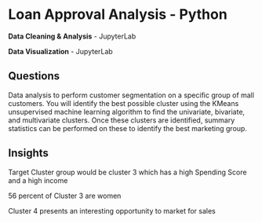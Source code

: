 # Loan Approval Analysis - Python


**Data Cleaning & Analysis** - JupyterLab

**Data Visualization** - JupyterLab

## Questions

Data analysis  to perform customer segmentation on a specific group of mall customers. You will identify the best possible cluster using the KMeans unsupervised machine learning algorithm to find the univariate, bivariate, and multivariate clusters.  Once these clusters are identified, summary statistics can be performed on these to identify the best marketing group. 

 ## Insights
Target Cluster group would be cluster 3 which has a high Spending Score and a high income

56 percent of Cluster 3 are women

Cluster 4 presents an interesting opportunity to market for sales


